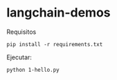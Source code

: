 # langchain-demos

Requisitos
```
pip install -r requirements.txt
```

Ejecutar:
```
python 1-hello.py
```
